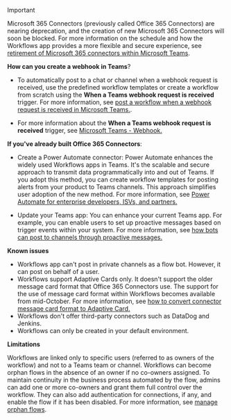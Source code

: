 > [!IMPORTANT]
>
> Microsoft 365 Connectors (previously called Office 365 Connectors) are nearing deprecation, and the creation of new Microsoft 365 Connectors will soon be blocked. For more information on the schedule and how the Workflows app provides a more flexible and secure experience, see [retirement of Microsoft 365 connectors within Microsoft Teams](https://devblogs.microsoft.com/microsoft365dev/retirement-of-office-365-connectors-within-microsoft-teams/).
>
> **How can you create a webhook in Teams**?
>
> * To automatically post to a chat or channel when a webhook request is received, use the predefined workflow templates or create a workflow from scratch using the **When a Teams webhook request is received** trigger. For more information, see [post a workflow when a webhook request is received in Microsoft Teams.](https://support.microsoft.com/en-us/office/create-incoming-webhooks-with-workflows-for-microsoft-teams-8ae491c7-0394-4861-ba59-055e33f75498).
>
> * For more information about the **When a Teams webhook request is received** trigger, see [Microsoft Teams - Webhook.](/connectors/teams#microsoft-teams-webhook)
>
> **If you've already built Office 365 Connectors**:
>
> * Create a Power Automate connector: Power Automate enhances the widely used Workflows apps in Teams. It's the scalable and secure approach to transmit data programmatically into and out of Teams. If you adopt this method, you can create workflow templates for posting alerts from your product to Teams channels. This approach simplifies user adoption of the new method. For more information, see [Power Automate for enterprise developers, ISVs, and partners.](/power-automate/developer/dev-enterprise-intro)
>
> * Update your Teams app: You can enhance your current Teams app. For example, you can enable users to set up proactive messages based on trigger events within your system. For more information, see [how bots can post to channels through proactive messages.](../bots/how-to/conversations/send-proactive-messages.md#send-the-message)
>
> **Known issues**
>
> * Workflows app can't post in private channels as a flow bot. However, it can post on behalf of a user.
> * Workflows support Adaptive Cards only. It doesn't support the older message card format that Office 365 Connectors use. The support for the use of message card format within Workflows becomes available from mid-October. For more information, see [how to convert connector message card format to Adaptive Card.](https://github.com/OfficeDev/Microsoft-Teams-Samples/tree/main/tools/message-card-to-ac-transformation)
> * Workflows don't offer third-party connectors such as DataDog and Jenkins.
> * Workflows can only be created in your default environment.
>
> **Limitations**
>
> Workflows are linked only to specific users (referred to as owners of the workflow) and not to a Teams team or channel. Workflows can become orphan flows in the absence of an owner if no co-owners assigned. To maintain continuity in the business process automated by the flow, admins can add one or more co-owners and grant them full control over the workflow. They can also add authentication for connections, if any, and enable the flow if it has been disabled. For more information, see [manage orphan flows](/troubleshoot/power-platform/power-automate/flow-management/manage-orphan-flow-when-owner-leaves-org).
